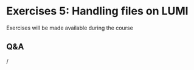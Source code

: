 # Exercises 5: Handling files on LUMI

Exercises will be made available during the course 

<!-- 
-   [Exercises on "LUMI-O object storage"](E204-ObjectStorage.md)
-->


## Q&A

/

